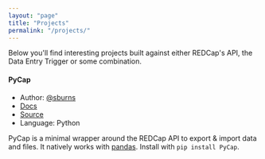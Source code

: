 ```yaml
---
layout: "page"
title: "Projects"
permalink: "/projects/"
---
```


Below you'll find interesting projects built against either REDCap's API, the Data Entry Trigger or some combination.

#### PyCap
* Author: [@sburns](https://github.com/sburns)
* [Docs](http://pycap.readthedocs.org)
* [Source](http://github.com/sburns/PyCap)
* Language: Python

PyCap is a minimal wrapper around the REDCap API to export & import data and files. It natively works with [pandas](http://pandas.pydata.org). Install with `pip install PyCap`.
